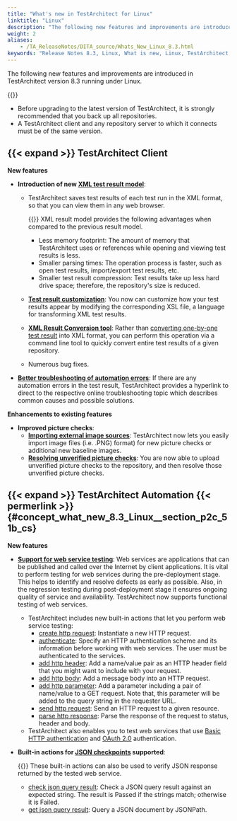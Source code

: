 ```yaml
--- 
title: "What's new in TestArchitect for Linux"
linktitle: "Linux"
description: "The following new features and improvements are introduced in TestArchitect version 8.3 running under Linux."
weight: 2
aliases: 
    - /TA_ReleaseNotes/DITA_source/Whats_New_Linux_8.3.html
keywords: "Release Notes 8.3, Linux, What is new, Linux, TestArchitect 8.3, TestArchitect 8.3, what is new, Linux"
---
```


The following new features and improvements are introduced in TestArchitect version 8.3 running under Linux.

{{<remember>}}

-   Before upgrading to the latest version of TestArchitect, it is strongly recommended that you back up all repositories.
-   A TestArchitect client and any repository server to which it connects must be of the same version.

## {{< expand >}} TestArchitect Client

**New features**

-   **Introduction of new [XML test result model](/user-guide/working-with-test-results/)**:
    -   TestArchitect saves test results of each test run in the XML format, so that you can view them in any web browser.

        {{<important>}} XML result model provides the following advantages when compared to the previous result model.

        -   Less memory footprint: The amount of memory that TestArchitect uses or references while opening and viewing test results is less.
        -   Smaller parsing times: The operation process is faster, such as open test results, import/export test results, etc.
        -   Smaller test result compression: Test results take up less hard drive space; therefore, the repository's size is reduced.
    -   [**Test result customization**](/user-guide/working-with-test-results/customizing-xml-test-results/): You now can customize how your test results appear by modifying the corresponding XSL file, a language for transforming XML test results.
    -   **[XML Result Conversion tool](/user-guide/working-with-test-results/converting-test-results/xml-result-conversion-command-line-tool/)**: Rather than [converting one-by-one test result](/user-guide/working-with-test-results/converting-test-results/) into XML format, you can perform this operation via a command line tool to quickly convert entire test results of a given repository.
    -   Numerous bug fixes.
-   **[Better troubleshooting of automation errors](/automation-guide/diagnosing-and-resolving-automation-errors/)**: If there are any automation errors in the test result, TestArchitect provides a hyperlink to direct to the respective online troubleshooting topic which describes common causes and possible solutions.

**Enhancements to existing features**

-   **Improved picture checks**:
    -   **[Importing external image sources](/user-guide/projects-and-project-items/project-items/picture-checks/importing-external-image-sources/)**: TestArchitect now lets you easily import image files \(i.e. .PNG\) format\) for new picture checks or additional new baseline images.
    -   **[Resolving unverified picture checks](/user-guide/projects-and-project-items/project-items/picture-checks/resolving-unverified-picture-checks)**: You are now able to upload unverified picture checks to the repository, and then resolve those unverified picture checks.

## {{< expand >}} TestArchitect Automation {{< permerlink >}} {#concept_what_new_8.3_Linux__section_p2c_51b_cs} 

**New features**

-   **[Support for web service testing](/automation-guide/application-testing/testing-web-and-ria-applications/testing-web-services/)**: Web services are applications that can be published and called over the Internet by client applications. It is vital to perform testing for web services during the pre-deployment stage. This helps to identify and resolve defects as early as possible. Also, in the regression testing during post-deployment stage it ensures ongoing quality of service and availability. TestArchitect now supports functional testing of web services.
    -   TestArchitect includes new built-in actions that let you perform web service testing:
        -   [create http request](/automation-guide/action-based-testing-language/built-in-actions/system-actions/web-services/create-http-request): Instantiate a new HTTP request.
        -   [authenticate](/automation-guide/action-based-testing-language/built-in-actions/system-actions/web-services/authenticate): Specify an HTTP authentication scheme and its information before working with web services. The user must be authenticated to the services.
        -   [add http header](/automation-guide/action-based-testing-language/built-in-actions/system-actions/web-services/add-http-header): Add a name/value pair as an HTTP header field that you might want to include with your request.
        -   [add http body](/automation-guide/action-based-testing-language/built-in-actions/system-actions/web-services/add-http-body): Add a message body into an HTTP request.
        -   [add http parameter](/automation-guide/action-based-testing-language/built-in-actions/system-actions/web-services/add-http-parameter): Add a parameter including a pair of name/value to a GET request. Note that, this parameter will be added to the query string in the requester URL.
        -   [send http request](/automation-guide/action-based-testing-language/built-in-actions/system-actions/web-services/send-http-request): Send an HTTP request to a given resource.
        -   [parse http response](/automation-guide/action-based-testing-language/built-in-actions/system-actions/web-services/parse-http-response): Parse the response of the request to status, header and body.
    -   TestArchitect also enables you to test web services that use [Basic HTTP authentication](https://tools.ietf.org/html/rfc7617) and [OAuth 2.0](https://oauth.net/2/) authentication.
-   **Built-in actions for [JSON checkpoints](/automation-guide/action-based-testing-language/built-in-actions/system-actions/json/) supported**:

    {{<note>}} These built-in actions can also be used to verify JSON response returned by the tested web service.

    -   [check json query result](/automation-guide/action-based-testing-language/built-in-actions/system-actions/json/check-json-query-result): Check a JSON query result against an expected string. The result is Passed if the strings match; otherwise it is Failed.
    -   [get json query result](/automation-guide/action-based-testing-language/built-in-actions/system-actions/json/get-json-query-result): Query a JSON document by JSONPath.


